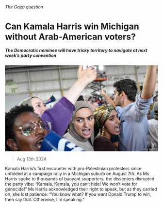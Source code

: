 ###### The Gaza question

# Can Kamala Harris win Michigan without Arab-American voters? 

##### The Democratic nominee will have tricky territory to navigate at next week’s party convention 

![image](images/20240817_USP507.jpg) 

> Aug 13th 2024 

Kamala Harris’s first encounter with pro-Palestinian protesters since  unfolded at a campaign rally in a Michigan suburb on August 7th. As Ms Harris spoke to thousands of buoyant supporters, the dissenters disrupted the party vibe: “Kamala, Kamala, you can’t hide! We won’t vote for genocide!” Ms Harris acknowledged their right to speak, but as they carried on, she lost patience: “You know what? If you want Donald Trump to win, then say that. Otherwise, I’m speaking.”

